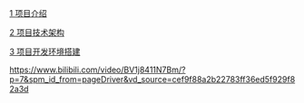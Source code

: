 [1 项目介绍]()

[2 项目技术架构]()

[3 项目开发环境搭建]()

https://www.bilibili.com/video/BV1j8411N7Bm/?p=7&spm_id_from=pageDriver&vd_source=cef9f88a2b22783ff36ed5f929f82a3d

